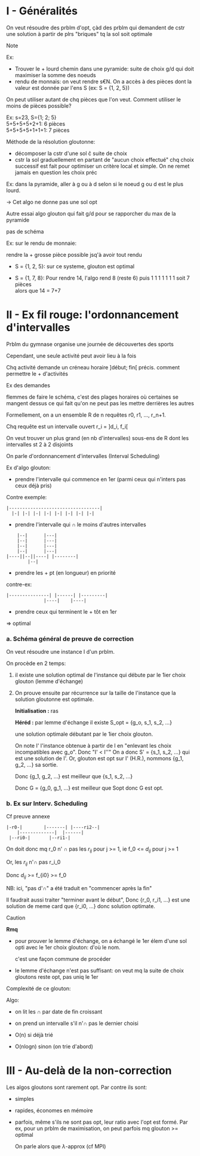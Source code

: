 # I - Généralités

On veut résoudre des prblm d'opt, çàd des prblm qui demandent de cstr une solution à partir de plrs "briques" tq la sol soit optimale

> [!NOTE]
> Ex:
> - Trouver le + lourd chemin dans une pyramide:
> suite de choix g/d qui doit maximiser la somme des noeuds
> - rendu de monnais: on veut rendre s€N. On a accès à des pièces dont la valeur est donnée par l'ens S (ex: S = {1, 2, 5})
>
> On peut utiliser autant de chq pièces que l'on veut. Comment utiliser le moins de pièces possible?
>
> Ex: s=23, S={1; 2; 5}<br>
> 5+5+5+5+2+1: 6 pièces<br>
> 5+5+5+5+1+1+1: 7 pièces<br>

Méthode de la résolution gloutonne:
- décomposer la cstr d'une sol ĉ suite de choix
- cstr la sol graduellement en partant de "aucun choix effectué" chq choix successif est fait pour optimiser un critère local et simple. On ne remet jamais en question les choix préc

Ex: dans la pyramide, aller à g ou à d selon si le noeud g ou d est le plus lourd.

-> Cet algo ne donne pas une sol opt

Autre essai algo glouton qui fait g/d pour se rapporcher du max de la pyramide

pas de schéma

Ex: sur le rendu de monnaie:

rendre la + grosse pièce possible jsq'à avoir tout rendu

- S = {1, 2, 5}: sur ce systeme, glouton est optimal

- S = {1, 7, 8}: Pour rendre 14, l'algo rend 8 (reste 6) puis 1 1 1 1 1 1 1 soit 7 pièces<br>alors que 14 = 7+7

# II - Ex fil rouge: l'ordonnancement d'intervalles


Prblm du gymnase organise une journée de découvertes des sports

Cependant, une seule activité peut avoir lieu à la fois

Chq activité demande un créneau horaire ]début; fin[ précis. comment permettre le + d'activités


Ex des demandes

flemmes de faire le schéma, c'est des plages horaires où certaines se mangent dessus ce qui fait qu'on ne peut pas les mettre derrières les autres


Formellement, on a un ensemble R de n requêtes r0, r1, ..., r_n+1.

Chq requête est un intervalle ouvert r_i = ]d_i, f_i[

On veut trouver un plus grand (en nb d'intervalles) sous-ens de R dont les intervalles st 2 à 2 disjoints

On parle d'ordonnancement d'intervalles (Interval Scheduling)

Ex d'algo glouton:
- prendre l'intervalle qui commence en 1er (parmi ceux qui n'inters pas ceux déjà pris)

Contre exemple:

```
|----------------------------------|
  |-| |-| |-| |-| |-| |-| |-| |-| 
```

- prendre l'intervalle qui $\cap$ le moins d'autres intervalles

```
    |--|      |---|
    |--|      |---|
    |--|      |---|
    |--|      |---|
|----||--||----| |--------|
        |--|
```

- prendre les + pt (en longueur) en priorité

contre-ex:
```
|---------------| |------| |---------|
              |----|    |----|
```

- prendre ceux qui terminent le + tôt en 1er

=> optimal

### a. Schéma général de preuve de correction

On veut résoudre une instance I d'un prblm.

On procède en 2 temps:
1) il existe une solution optimal de l'instance qui débute par le 1ier choix glouton (lemme d'échange)

2) On prouve ensuite par récurrence sur la taille de l'instance que la solution gloutonne est optimale.

    **Initialisation :** ras

    **Héréd :** par lemme d'échange il existe S_opt = {g_o, s_1, s_2, ...}

    une solution optimale débutant par le 1ier choix glouton.

    On note I' l'instance obtenue à partir de I en "enlevant les choix incompatibles avec g_o". Donc "I' < I''" On a donc S' = {s_1, s_2, ...} qui est une solution de I'. Or, glouton est opt sur I' (H.R.), nommons {g_1, g_2, ...} sa sortie.

    Donc {g_1, g_2, ...} est meilleur que {s_1, s_2, ...}

    Donc G = {g_0, g_1, ...} est meilleur que Sopt donc G est opt.

### b. Ex sur Interv. Scheduling

Cf preuve annexe

```
|-r0-|        |-------| |----ri2--|
    |-------------|  |------|
 |--ri0-|       |--ri1-|
```

On doit donc mq r_0 n' $\cap$ pas les $r_{ij}$ pour j >= 1, ie f_0 <= $d_{ij}$ pour j >= 1

Or, les $r_{ij}$ n'$\cap$ pas r_i_0

Donc $d_{ij}$ >= f_{i0} >= f_0

NB: ici, "pas d'$\cap$" a été traduit en "commencer après la fin"

Il faudrait aussi traiter "terminer avant le début", Donc {r_0, r_i1, ...} est une solution de meme card que {r_i0, ...} donc solution optimate.


> [!CAUTION]
> **Rmq**<br>
> - pour prouver le lemme d'échange, on a échangé le 1er élem d'une sol opti avec le 1er choix glouton: d'où le nom.
>
>   c'est une façon commune de procéder
>
> - le lemme d'échange n'est pas suffisant: on veut mq la suite de choix gloutons reste opt, pas uniq le 1er

Complexité de ce glouton:

Algo:
- on lit les $\cap$ par date de fin croissant
- on prend un intervalle s'il n'$\cap$ pas le dernier choisi

- O(n) si déjà trié
- O(nlogn) sinon (on trie d'abord)

# III - Au-delà de la non-correction

Les algos gloutons sont rarement opt. Par contre ils sont:
- simples
- rapides, économes en mémoire
- parfois, même s'ils ne sont pas opt, leur ratio avec l'opt est formé. Par ex, pour un prblm de maximisation, on peut parfois mq glouton >= optimal

  On parle alors que $\lambda$-approx (cf MPI)


